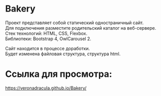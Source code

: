 # Bakery  
Проект представляет собой статический одностраничный сайт.    
Для подключения разместите родительский каталог на веб-сервере.    
Стек технологий: HTML, CSS, Flexbox.  
Библиотеки: Bootstrap 4, OwlCarousel 2.   

Сайт находится в процессе доработки.    
Будет изменена файловая структура, структура html.    

# Ссылка для просмотра: 
https://veronadracula.github.io/Bakery/
